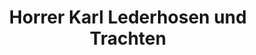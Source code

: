 ---
title: "Horrer Karl Lederhosen und Trachten"
url: /bernau-am-chiemsee/horrer-karl-lederhosen-und-trachten/
shop: Kleidung
---
